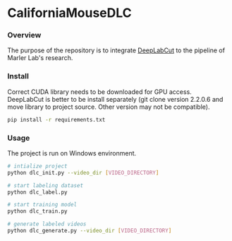 # CaliforniaMouseDLC

### Overview

The purpose of the repository is to integrate [DeepLabCut](http://www.mackenziemathislab.org/deeplabcut) to the pipeline of Marler Lab's research.

### Install
Correct CUDA library needs to be downloaded for GPU access.
DeepLabCut is better to be install separately (git clone version 2.2.0.6 and move library to project source. Other version may not be compatible).

```bash
pip install -r requirements.txt
```

### Usage
The project is run on Windows environment.
```bash
# intialize project
python dlc_init.py --video_dir [VIDEO_DIRECTORY]

# start labeling dataset
python dlc_label.py

# start training model
python dlc_train.py

# generate labeled videos
python dlc_generate.py --video_dir [VIDEO_DIRECTORY]
```